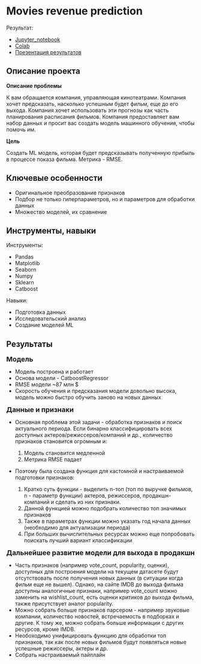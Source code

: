 # Movies revenue prediction

Результат:
- [Jupyter_notebook](https://github.com/dmakhazen/portfolio/tree/main/movies_revenue_prediction/movies_revenue_prediction.ipynb)
- [Colab](https://colab.research.google.com/drive/1IK7JxBWnqFWykG2_5swYKwAf6pioSXK2?usp=sharing)
- [Презентация результатов](https://github.com/dmakhazen/portfolio/blob/main/movies_revenue_prediction/ML%20movies.png)

## Описание проекта

**Описание проблемы**
   
К вам обращается компания, управляющая кинотеатрами. Компания хочет предсказать, насколько успешным будет фильм, еще до его выхода. Компания хочет использовать эти прогнозы как часть планирования расписания фильмов. Компания предоставляет вам набор данных и просит вас создать модель машинного обучения, чтобы помочь им.

**Цель**

Создать ML модель, которая будет предсказывать полученную прибыль в процессе показа фильма. Метрика - RMSE. 

## Ключевые особенности
- Оригинальное преобразование признаков
- Подбор не только гиперпараметров, но и параметров для обработки данных
- Множество моделей, их сравнение

## Инструменты, навыки

Инструменты:
- Pandas
- Matplotlib
- Seaborn
- Numpy
- Sklearn
- Catboost

Навыки:
- Подготовка данных
- Исследовательский анализ
- Создание моделей ML

## Результаты
<font size=4>**Модель**</font>

- Модель построена и работает
- Основа модели - CatboostRegressor
- RMSE модели ~87 млн $
- Скорость обучения и предсказания модели довольно высока, модель можно быстро обучить заново на новых данных

<font size=4>**Данные и признаки**</font>

- Основная проблема этой задачи - обработка признаков и поиск актуального периода. Если бинарно классифицировать всех доступных актеров/режиссеров/компаний и др., количество признаков становится огромным и:
   1. Модель становится медленной
   2. Метрика RMSE падает

- Поэтому была создана функция для кастомной и настраиваемой подготовки признаков:
  1. Кратко суть функции - выделить n-топ (топ по выручке фильмов, n - параметр функции) актеров, режиссеров, продакшн-компаний и сделать из них признаки.
  2. Данной функцией можно подобрать количество топ значимых признаков
  3. Также в параметрах функции можно указать год начала данных (необходимо для актуализации периода)
  4. При больших вычислительных ресурсах можно еще попробовать поискать лучший вариант классификации

<font size=4>**Дальнейшее развитие модели для выхода в продакшн**</font>

- Часть признаков (например vote_count, popularity, оценки), доступных для построения модели на текущем датасете будут отсутствовать после получения новых данных (в ситуации когда фильм еще не вышел). Однако, на сайте IMDB до выхода фильма доступны аналогичные признаки, например vote_count можно заменить на wishlist_count, есть оценки критиков до выхода фильма, также присутствует аналог popularity.
- Можно собрать больше признаков парсером - например звуковые компании, количество новостей, встречаемость в подборках и другие. К тому же, можно собрать больше информации с других ресурсов, кроме IMDB.
- Необоходимо унифицировать функцию для обработки топ признаков, так как после новых фильмов будут появляться новые успешные режиссеры, актеры и др.
- Собрать настраиваемый пайплайн
